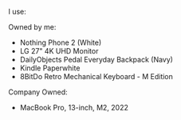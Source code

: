 I use:

Owned by me:

- Nothing Phone 2 (White)
- LG 27" 4K UHD Monitor
- DailyObjects Pedal Everyday Backpack (Navy)
- Kindle Paperwhite
- 8BitDo Retro Mechanical Keyboard - M Edition

Company Owned:

- MacBook Pro, 13-inch, M2, 2022
